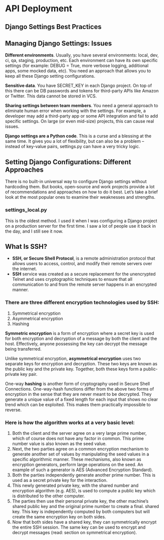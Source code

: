 # API Deployment

## Django Settings Best Practices

## Managing Django Settings: Issues
**Different environments**. Usually, you have several environments: local, dev, ci, qa, staging, production, etc. Each environment can have its own specific settings (for example: DEBUG = True, more verbose logging, additional apps, some mocked data, etc). You need an approach that allows you to keep all these Django setting configurations.

**Sensitive data**. You have SECRET_KEY in each Django project. On top of this there can be DB passwords and tokens for third-party APIs like Amazon or Twitter. This data cannot be stored in VCS.

**Sharing settings between team members**. You need a general approach to eliminate human error when working with the settings. For example, a developer may add a third-party app or some API integration and fail to add specific settings. On large (or even mid-size) projects, this can cause real issues.

**Django settings are a Python code**. This is a curse and a blessing at the same time. It gives you a lot of flexibility, but can also be a problem – instead of key-value pairs, settings.py can have a very tricky logic.

## Setting Django Configurations: Different Approaches
There is no built-in universal way to configure Django settings without hardcoding them. But books, open-source and work projects provide a lot of recommendations and approaches on how to do it best. Let’s take a brief look at the most popular ones to examine their weaknesses and strengths.

### settings_local.py
This is the oldest method. I used it when I was configuring a Django project on a production server for the first time. I saw a lot of people use it back in the day, and I still see it now.

## What Is SSH?
* **SSH, or Secure Shell Protocol**, is a remote administration protocol that allows users to access, control, and modify their remote servers over the internet.
* **SSH** service was created as a secure replacement for the unencrypted Telnet and uses cryptographic techniques to ensure that all communication to and from the remote server happens in an encrypted manner.

### There are three different encryption technologies used by SSH:
1. Symmetrical encryption
2. Asymmetrical encryption
3. Hashing

**Symmetric encryption** is a form of encryption where a secret key is used for both encryption and decryption of a message by both the client and the host. Effectively, anyone possessing the key can decrypt the message being transferred.

Unlike symmetrical encryption, **asymmetrical encryption** uses two separate keys for encryption and decryption. These two keys are known as the public key and the private key. Together, both these keys form a public-private key pair.

One-way **hashing** is another form of cryptography used in Secure Shell Connections. One-way-hash functions differ from the above two forms of encryption in the sense that they are never meant to be decrypted. They generate a unique value of a fixed length for each input that shows no clear trend which can be exploited. This makes them practically impossible to reverse.


### Here is how the algorithm works at a very basic level:

1. Both the client and the server agree on a very large prime number, which of course does not have any factor in common. This prime number value is also known as the seed value.
2. Next, the two parties agree on a common encryption mechanism to generate another set of values by manipulating the seed values in a specific algorithmic manner. These mechanisms, also known as encryption generators, perform large operations on the seed. An example of such a generator is AES (Advanced Encryption Standard).
3. Both the parties independently generate another prime number. This is used as a secret private key for the interaction.
4. This newly generated private key, with the shared number and encryption algorithm (e.g. AES), is used to compute a public key which is distributed to the other computer.
5. The parties then use their personal private key, the other machine’s shared public key and the original prime number to create a final. shared key. This key is independently computed by both computers but will create the same encryption key on both sides.
6. Now that both sides have a shared key, they can symmetrically encrypt the entire SSH session. The same key can be used to encrypt and decrypt messages (read: section on symmetrical encryption).